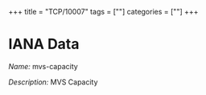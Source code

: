 +++
title = "TCP/10007"
tags = [""]
categories = [""]
+++

# IANA Data

_Name:_ mvs-capacity

_Description:_ MVS Capacity

